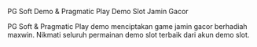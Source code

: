 PG Soft Demo & Pragmatic Play Demo Slot Jamin Gacor

PG Soft & Pragmatic Play demo menciptakan game jamin gacor berhadiah maxwin. Nikmati seluruh permainan demo slot terbaik dari akun demo slot.

